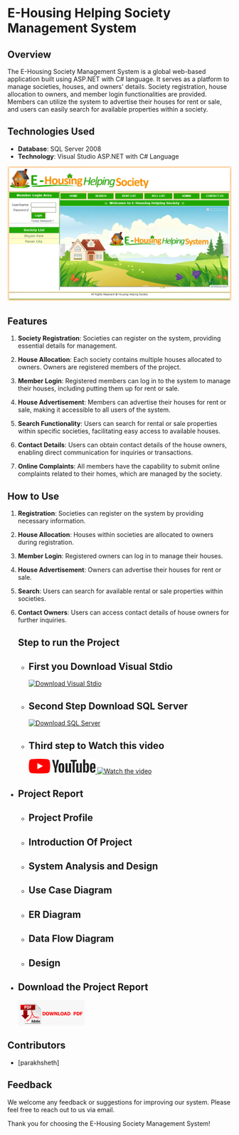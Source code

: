# E-Housing Helping Society Management System

## Overview

The E-Housing Society Management System is a global web-based application built using ASP.NET with C# language. It serves as a platform to manage societies, houses, and owners' details. Society registration, house allocation to owners, and member login functionalities are provided. Members can utilize the system to advertise their houses for rent or sale, and users can easily search for available properties within a society.

## Technologies Used

- **Database**: SQL Server 2008
- **Technology**: Visual Studio ASP.NET with C# Language
 <img src="EHousing NEW.jpg" alt="Website photo" style="width:1000px;height:auto;"/> 

## Features

1. **Society Registration**: Societies can register on the system, providing essential details for management.
   
2. **House Allocation**: Each society contains multiple houses allocated to owners. Owners are registered members of the project.
   
3. **Member Login**: Registered members can log in to the system to manage their houses, including putting them up for rent or sale.
   
4. **House Advertisement**: Members can advertise their houses for rent or sale, making it accessible to all users of the system.
   
5. **Search Functionality**: Users can search for rental or sale properties within specific societies, facilitating easy access to available houses.
   
6. **Contact Details**: Users can obtain contact details of the house owners, enabling direct communication for inquiries or transactions.
   
7. **Online Complaints**: All members have the capability to submit online complaints related to their homes, which are managed by the society.

## How to Use

1. **Registration**: Societies can register on the system by providing necessary information.
   
2. **House Allocation**: Houses within societies are allocated to owners during registration.
   
3. **Member Login**: Registered owners can log in to manage their houses.
   
4. **House Advertisement**: Owners can advertise their houses for rent or sale.
   
5. **Search**: Users can search for available rental or sale properties within societies.
   
6. **Contact Owners**: Users can access contact details of house owners for further inquiries.

   ## Step to run the Project
   - ## First you Download Visual Stdio
     [![Download Visual Stdio](https://img.shields.io/badge/Download-Click%20Here-blue)](https://visualstudio.microsoft.com/)
   - ## Second Step Download SQL Server
     [![Download SQL Server](https://img.shields.io/badge/Download-Click%20Here-blue)](https://www.microsoft.com/en-in/sql-server/sql-server-downloads)

   - ## Third step to Watch this video
     <a href="https://www.youtube.com/watch?v=ghHzdcpq1Uk" target="_blank">
     <img src="button.png" alt="Watch the video" style="width:150px;height:auto;"/> <img src="https://img.shields.io/badge/Click%20Here-blue" alt="Watch the video" style="width:100px;height:auto;"/> 
     </a>

 - ## Project Report

   - ## Project Profile
   - ## Introduction Of Project
   - ## System Analysis and Design
   - ## Use Case Diagram
   - ## ER Diagram
   - ## Data Flow Diagram
   - ## Design
- ## Download the Project Report 
   <a href="https://drive.google.com/file/d/1gYeYhG3d0vRdivzVD3E-9qj2H_M9M73O/view?usp=sharing" target="_blank">
     <img src="pdf.png" alt="Watch the video" style="width:150px;height:auto;"/> 
     </a>

## Contributors

- [parakhsheth]


## Feedback

We welcome any feedback or suggestions for improving our system. Please feel free to reach out to us via email.

Thank you for choosing the E-Housing Society Management System!
